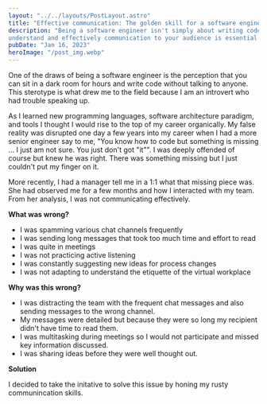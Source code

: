 ```yaml
---
layout: "../../layouts/PostLayout.astro"
title: "Effective communication: The golden skill for a software engineer"
description: "Being a software engineer isn't simply about writing code. Having the ability to 
understand and effectively communication to your audience is essential for being successful."
pubDate: "Jan 16, 2023"
heroImage: "/post_img.webp"
---
```


One of the draws of being a software engineer is the perception that you can sit in a dark room for hours and write code without talking to anyone. This sterotype is what drew me to the field because I am an introvert who had trouble speaking up. 

As I learned new programming languages, software architecture paradigm, and tools I thought I would rise to the top of my career organically. My false reality was disrupted one day a few years into my career when I had a more senior engineer say to me, "You know how to code but something is missing ... I just am not sure. You just don't got "it"". I was deeply offended of course but knew he was right. There was something missing but I just couldn't put my finger on it. 

More recently, I had a manager tell me in a 1:1 what that missing piece was. She had observed me for a few months and how I interacted with my team. From her analysis, I was not communicating effectively. 

<b>What was wrong? </b>

- I was spamming various chat channels frequently
- I was sending long messages that took too much time and effort to read
- I was quite in meetings
- I was not practicing active listening
- I was constantly suggesting new ideas for process changes
- I was not adapting to understand the etiquette of the virtual workplace

<b>Why was this wrong?</b>

- I was distracting the team with the frequent chat messages and also sending messages to the wrong channel.
- My messages were detailed but because they were so long my recipient didn't have time to read them.
- I was multitasking during meetings so I would not participate and missed key information discussed.
- I was sharing ideas before they were well thought out. 

<b>Solution</b>

I decided to take the initative to solve this issue by honing my rusty communincation skills.







